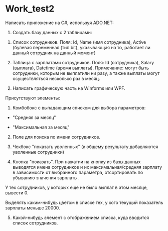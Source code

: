 # Work_test2

Написать приложение на C#, используя ADO.NET:

1. Создать базу данных с 2 таблицами:

1) Список сотрудников. Поля: Id, Name (имя сотрудника), Active (булевая переменная (тип bit), указывающая на то, работает ли данный сотрудник на данный момент)

2) Таблица с зарплатами сотрудников. Поля: Id (сотрудника), Salary (выплата), Datetime (время выплаты). Примечание: могут быть сотрудники, которым не выплатили ни разу, а также выплаты могут осуществляться несколько раз в месяц.

 

2. Написать графическую часть на Winforms или WPF.

Присутствуют элементы:

1) Комбобокс с выпадающим списком для выбора параметров:

- "Средняя за месяц"

- "Максимальная за месяц"

2) Поле для поиска по имени сотрудников.

3) Чекбокс "показать уволенных" (к общему результату добавляются уволенные сотрудники)

4) Кнопка "показать". При нажатии на кнопку из базы данных выводятся имена сотрудников и их максимальная/средняя зарплату в зависимости от выбранного параметра, отсортировать по убыванию значения зарплаты.

У тех сотрудников, у которых еще не было выплат в этом месяце, вывести 0.

Выделять каким-нибудь цветом в списке тех, у кого текущий показатель зарплаты меньше 20000.

5) Какой-нибудь элемент с отображением списка, куда вводится список сотрудников.
